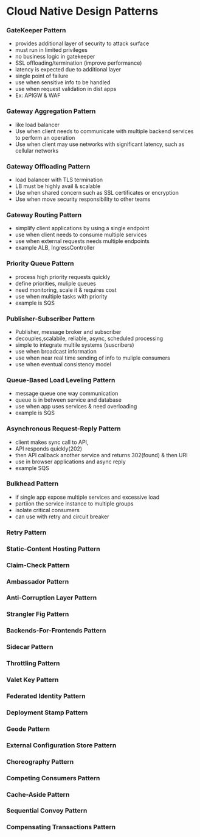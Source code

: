 # Cloud Native Design Patterns
### GateKeeper Pattern
  * provides additional layer of security to attack surface
  * must run in limited privileges
  * no business logic in gatekeeper
  * SSL offloading/termination (improve performance)
  * latency is expected due to additional layer
  * single point of failure
  * use when sensitive info to be handled
  * use when request validation in dist apps
  * Ex: APIGW & WAF
### Gateway Aggregation Pattern
  * like load balancer
  * Use when client needs to communicate with multiple backend services to perform an operation
  * Use when client may use networks with significant latency, such as cellular networks
### Gateway Offloading Pattern
  * load balancer with TLS termination
  * LB must be highly avail & scalable
  * Use when shared concern such as SSL certificates or encryption
  * Use when move security responsibility to other teams
### Gateway Routing Pattern
  * simplify client applications by using a single endpoint
  * use when client needs to consume multiple services
  * use when external requests needs multiple endpoints
  * example ALB, IngressController
### Priority Queue Pattern
  * process high priority requests quickly
  * define priorities, muliple queues 
  * need monitoring, scale it & requires cost
  * use when multiple tasks with priority
  * example is SQS
### Publisher-Subscriber Pattern
  * Publisher, message broker and subscriber
  * decouples,scalabile, reliable, async, scheduled processing
  * simple to integrate multile systems (suscribers)
  * use when broadcast information
  * use when near real time sending of info to muliple consumers
  * use when eventual consistency model
### Queue-Based Load Leveling Pattern
  * message queue one way communication
  * queue is in between service and database
  * use when app uses services & need overloading
  * example is SQS
### Asynchronous Request-Reply Pattern
  * client makes sync call to API, 
  * API responds quickly(202)
  * then API callback another service and returns 302(found) & then URI
  * use in browser applications and async reply
  * example SQS
### Bulkhead Pattern
  * if single app expose multiple services and excessive load
  * partiion the service instance to multiple groups
  * isolate critical consumers
  * can use with retry and circuit breaker
### Retry Pattern
### Static-Content Hosting Pattern
### Claim-Check Pattern
### Ambassador Pattern
### Anti-Corruption Layer Pattern
### Strangler Fig Pattern
### Backends-For-Frontends Pattern
### Sidecar Pattern
### Throttling Pattern
### Valet Key Pattern
### Federated Identity Pattern
### Deployment Stamp Pattern
### Geode Pattern
### External Configuration Store Pattern
### Choreography Pattern
### Competing Consumers Pattern
### Cache-Aside Pattern
### Sequential Convoy Pattern
### Compensating Transactions Pattern